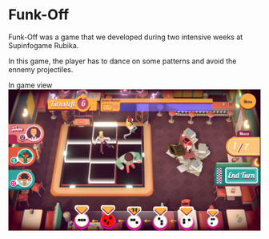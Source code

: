 # Funk-Off

Funk-Off was a game that we developed during two intensive weeks at Supinfogame Rubika.

In this game, the player has to dance on some patterns and avoid the ennemy projectiles.

In game view
<img src="docs/FunkOff.png" alt="FunkOff" />
